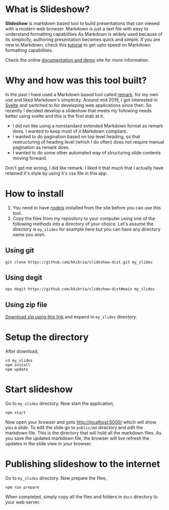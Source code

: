 # What is Slideshow?

**Slideshow** is markdown based tool to build presentations that can viewed with a modern web browser.
Markdown is just a text file with easy to understand formatting capabilities
As Markdown is widely used because of its simplicity, authoring presentation becomes quick and simple.
If you are new to Markdown, check this [tutorial](https://commonmark.org/help/tutorial/) to get upto
speed on Markdown formatting capabilities.

Check the online [documentation and demo](https://kkibria.github.io/slideshow-dist/) site for more
information.

# Why and how was this tool built?

In the past I have used a Markdown based tool called [remark](https://github.com/gnab/remark).
for my own use and liked Markdown's simplicity. Around mid 2019, I got interested in
[Svelte](https://svelte.dev/) and switched to for developing web applications since then.
So recently I decided develop a slideshow that meets my following needs better using svelte and this is
the first stab at it.
- I did not like using a nonstandard extended Markdown format as remark does. I wanted to keep most of it Markdown compliant.
- I wanted to do pagination based on top level heading, so that restructuring of heading level (which I do often) does not require manual pagination as remark does.
- I wanted to do some other automated way of structuring slide contents moving forward.

Don't get me wrong, I did like remark. I liked it that much that I actually have retained
it's style by using it's css file in this app. 
# How to install

1. You need to have [nodejs](https://nodejs.org/en/) installed from the site before you can use this tool. 
2. Copy the files from my repository to your computer using one of the following methods into a directory of your choice. Let's assume the directory is ``my_slides`` for example here but you can have any directory name you wish.

## Using git
```
git clone https://github.com/kkibria/slideshow-dist.git my_slides
```

## Using degit
```
npx degit https://github.com/kkibria/slideshow-dist#main my_slides
```

## Using zip file
[Download zip using this link](https://github.com/kkibria/slideshow-dist/archive/main.zip)  and expand in ``my_slides`` directory.

# Setup the directory
After download,
```
cd my_slides
npm install
npm update
```

# Start slideshow
Go to ``my_slides`` directory. Now start the application,

```
npm start
```

Now open your browser and goto <http://localhost:5000/> which will show you a slide. To edit the slide go to ``public/md`` directory and
edit the markdown file. This is the directory that will hold all the markdown files. As you
save the updated markdown file, the browser will
live refresh the updates in the slide view in your browser.

# Publishing slideshow to the internet
Go to ``my_slides`` directory. Now prepare the files,

```
npm run prepare
```

When completed, simply copy all the files and folders in ``docs`` directory to your
web server.

